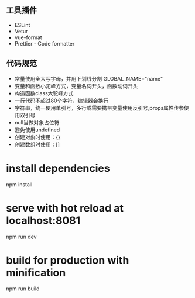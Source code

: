 ## 工具插件
- ESLint
- Vetur
- vue-format
- Prettier - Code formatter


## 代码规范
- 常量使用全大写字母，并用下划线分割 GLOBAL_NAME="name"
- 变量和函数小驼峰方式，变量名词开头，函数动词开头
- 构造函数class大驼峰方式
- 一行代码不超过80个字符，编辑器会换行
- 字符串，统一使用单引号，多行或需要携带变量使用反引号,props属性传参使用双引号
- null当做对象占位符
- 避免使用undefined
- 创建对象时使用：{}
- 创建数组时使用：[]


# install dependencies
npm install

# serve with hot reload at localhost:8081
npm run dev

# build for production with minification
npm run build